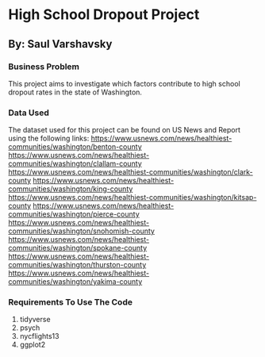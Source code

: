 
<!-- README.md is generated from README.Rmd. Please edit that file -->

# High School Dropout Project

## By: Saul Varshavsky

<!-- badges: start -->
<!-- badges: end -->

### Business Problem

This project aims to investigate which factors contribute to high school dropout rates in the state of Washington.


### Data Used

The dataset used for this project can be found on US News and Report using the following links:
https://www.usnews.com/news/healthiest-communities/washington/benton-county
https://www.usnews.com/news/healthiest-communities/washington/clallam-county
https://www.usnews.com/news/healthiest-communities/washington/clark-county
https://www.usnews.com/news/healthiest-communities/washington/king-county
https://www.usnews.com/news/healthiest-communities/washington/kitsap-county
https://www.usnews.com/news/healthiest-communities/washington/pierce-county
https://www.usnews.com/news/healthiest-communities/washington/snohomish-county
https://www.usnews.com/news/healthiest-communities/washington/spokane-county
https://www.usnews.com/news/healthiest-communities/washington/thurston-county
https://www.usnews.com/news/healthiest-communities/washington/yakima-county


### Requirements To Use The Code
1) tidyverse
2) psych
3) nycflights13
4) ggplot2
